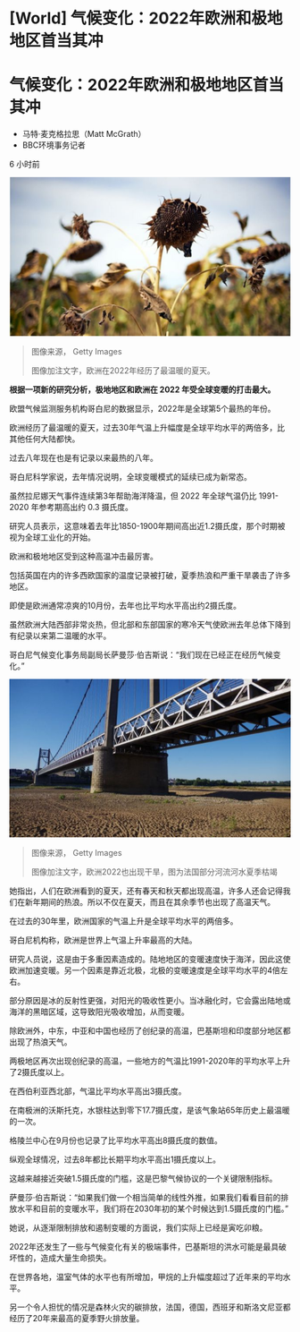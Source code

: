 # [World] 气候变化：2022年欧洲和极地地区首当其冲

#  气候变化：2022年欧洲和极地地区首当其冲

  * 马特·麦克格拉思（Matt McGrath） 
  * BBC环境事务记者 

6 小时前

![drought](_128244006_gettyimages-1243376123-1.jpg)

> 图像来源，  Getty Images
>
> 图像加注文字，欧洲在2022年经历了最温暖的夏天。

**根据一项新的研究分析，极地地区和欧洲在 2022 年受全球变暖的打击最大。**

欧盟气候监测服务机构哥白尼的数据显示，2022年是全球第5个最热的年份。

欧洲经历了最温暖的夏天，过去30年气温上升幅度是全球平均水平的两倍多，比其他任何大陆都快。

过去八年现在也是有记录以来最热的八年。

哥白尼科学家说，去年情况说明，全球变暖模式的延续已成为新常态。

虽然拉尼娜天气事件连续第3年帮助海洋降温，但 2022 年全球气温仍比 1991-2020 年参考期高出约 0.3 摄氏度。

研究人员表示，这意味着去年比1850-1900年期间高出近1.2摄氏度，那个时期被视为全球工业化的开始。

欧洲和极地地区受到这种高温冲击最厉害。

包括英国在内的许多西欧国家的温度记录被打破，夏季热浪和严重干旱袭击了许多地区。

即使是欧洲通常凉爽的10月份，去年也比平均水平高出约2摄氏度。

虽然欧洲大陆西部非常炎热，但北部和东部国家的寒冷天气使欧洲去年总体下降到有纪录以来第二温暖的水平。

哥白尼气候变化事务局副局长萨曼莎·伯吉斯说：“我们现在已经正在经历气候变化。”

![Loire river](_128243961_gettyimages-1227917854.jpg)

> 图像来源，  Getty Images
>
> 图像加注文字，欧洲2022也出现干旱，图为法国部分河流河水夏季枯竭

她指出，人们在欧洲看到的夏天，还有春天和秋天都出现高温，许多人还会记得我们在新年期间的热浪。所以不仅在夏天，而且在其余季节也出现了高温天气。

在过去的30年里，欧洲国家的气温上升是全球平均水平的两倍多。

哥白尼机构称，欧洲是世界上气温上升率最高的大陆。

研究人员说，这是由于多重因素造成的。陆地地区的变暖速度快于海洋，因此这使欧洲加速变暖。另一个因素是靠近北极，北极的变暖速度是全球平均水平的4倍左右。

部分原因是冰的反射性更强，对阳光的吸收性更小。当冰融化时，它会露出陆地或海洋的黑暗区域，这导致阳光吸收增加，从而变暖。

除欧洲外，中东，中亚和中国也经历了创纪录的高温，巴基斯坦和印度部分地区都出现了热浪天气。

两极地区再次出现创纪录的高温，一些地方的气温比1991-2020年的平均水平上升了2摄氏度以上。

在西伯利亚西北部，气温比平均水平高出3摄氏度。

在南极洲的沃斯托克，水银柱达到零下17.7摄氏度，是该气象站65年历史上最温暖的一次。

格陵兰中心在9月份也记录了比平均水平高出8摄氏度的数值。

纵观全球情况，过去8年都比长期平均水平高出1摄氏度以上。

这越来越接近突破1.5摄氏度的门槛，这是巴黎气候协议的一个关键限制指标。

萨曼莎·伯吉斯说：“如果我们做一个相当简单的线性外推，如果我们看看目前的排放水平和目前的变暖水平，我们将在2030年初的某个时候达到1.5摄氏度的门槛。”

她说，从逐渐限制排放和遏制变暖的方面说，我们实际上已经是寅吃卯粮。

2022年还发生了一些与气候变化有关的极端事件，巴基斯坦的洪水可能是最具破坏性的，造成大量生命损失。

在世界各地，温室气体的水平也有所增加，甲烷的上升幅度超过了近年来的平均水平。

另一个令人担忧的情况是森林火灾的碳排放，法国，德国，西班牙和斯洛文尼亚都经历了20年来最高的夏季野火排放量。


